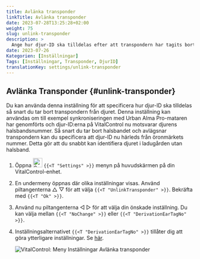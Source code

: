 ```yaml
---
title: Avlänka transponder
linkTitle: Avlänka transponder
date: 2023-07-28T13:25:28+02:00
weight: 75
slug: unlink-transponder
description: >
  Ange hur djur-ID ska tilldelas efter att transpondern har tagits bort.
date: 2023-07-26
Kategorien: [Inställningar]
Tags: [Inställningar, Transponder, DjurID]
translationKey: settings/unlink-transponder
---
```

## Avlänka Transponder {#unlink-transponder}

Du kan använda denna inställning för att specificera hur djur-ID ska tilldelas så snart du tar bort transpondern från djuret. Denna inställning kan användas om till exempel synkroniseringen med Urban Alma Pro-mataren har genomförts och djur-ID:erna på VitalControl nu motsvarar djurens halsbandsnummer. Så snart du tar bort halsbandet och avlägsnar transpondern kan du specificera att djur-ID nu härleds från öronmärkets nummer. Detta gör att du snabbt kan identifiera djuret i ladugården utan halsband.

1. Öppna <img src="/icons/gear.svg" width="25" align="bottom" alt="Settings" /> `{{<T "Settings" >}}` menyn på huvudskärmen på din VitalControl-enhet.

2. En undermeny öppnas där olika inställningar visas. Använd piltangenterna △ ▽ för att välja `{{<T "UnlinkTransponder" >}}`. Bekräfta med `{{<T "Ok" >}}`.

3. Använd nu piltangenterna ◁ ▷ för att välja din önskade inställning. Du kan välja mellan `{{<T "NoChange" >}}` eller `{{<T "DerivationEarTagNo" >}}`.

4. Inställningsalternativet `{{<T "DerivationEarTagNo" >}}` tillåter dig att göra ytterligare inställningar. Se [här](/en/docs/settings/animal-registration/#digit-of-the-new-id). 

   ![VitalControl: Meny Inställningar Avlänka transponder](../images/unlink-transponder.png "Avlänka transponder")
   
